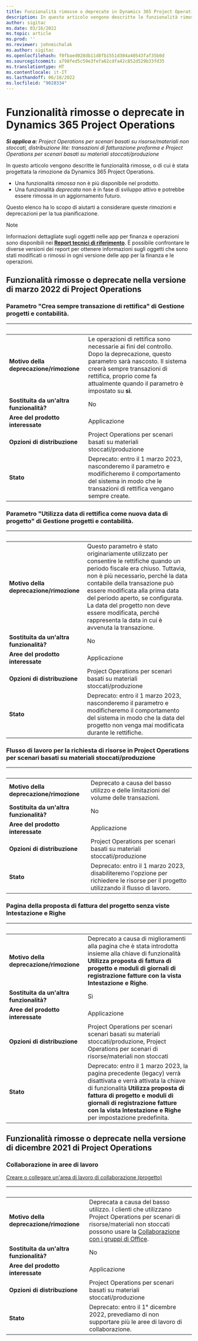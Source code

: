 ```yaml
---
title: Funzionalità rimosse o deprecate in Dynamics 365 Project Operations
description: In questo articolo vengono descritte le funzionalità rimosse, o di cui è stata progettata la rimozione da Dynamics 365 Project Operations.
author: sigitac
ms.date: 03/16/2022
ms.topic: article
ms.prod: ''
ms.reviewer: johnmichalak
ms.author: sigitac
ms.openlocfilehash: f0fbaed028db11d8fb1551d304a40543faf35b0d
ms.sourcegitcommit: a798fed5c59e3fefa62cdfa42c852d529b33fd35
ms.translationtype: HT
ms.contentlocale: it-IT
ms.lasthandoff: 06/18/2022
ms.locfileid: "9028334"
---
```

# <a name="removed-or-deprecated-features-in-dynamics-365-project-operations"></a>Funzionalità rimosse o deprecate in Dynamics 365 Project Operations

_**Si applica a:** Project Operations per scenari basati su risorse/materiali non stoccati, distribuzione lite: transazioni di fatturazione proforma e Project Operations per scenari basati su materiali stoccati/produzione_

In questo articolo vengono descritte le funzionalità rimosse, o di cui è stata progettata la rimozione da Dynamics 365 Project Operations.

- Una funzionalità *rimossa* non è più disponibile nel prodotto.
- Una funzionalità *deprecata* non è in fase di sviluppo attivo e potrebbe essere rimossa in un aggiornamento futuro.

Questo elenco ha lo scopo di aiutarti a considerare queste rimozioni e deprecazioni per la tua pianificazione.

> [!NOTE]
> Informazioni dettagliate sugli oggetti nelle app per finanza e operazioni sono disponibili nei [**Report tecnici di riferimento**](/dynamics/s-e/global/axtechrefrep_61). È possibile confrontare le diverse versioni dei report per ottenere informazioni sugli oggetti che sono stati modificati o rimossi in ogni versione delle app per la finanza e le operazioni.

## <a name="features-removed-or-deprecated-in-the-project-operations-march-2022-release"></a>Funzionalità rimosse o deprecate nella versione di marzo 2022 di Project Operations

### <a name="project-management-and-accounting-always-create-adjustment-transaction-parameter"></a>Parametro "Crea sempre transazione di rettifica" di Gestione progetti e contabilità.

| &nbsp; | &nbsp; |
|--------|--------|
| **Motivo della deprecazione/rimozione** | Le operazioni di rettifica sono necessarie ai fini del controllo. Dopo la deprecazione, questo parametro sarà nascosto. Il sistema creerà sempre transazioni di rettifica, proprio come fa attualmente quando il parametro è impostato su **sì**. |
| **Sostituita da un'altra funzionalità?** | No |
| **Aree del prodotto interessate** | Applicazione |
| **Opzioni di distribuzione** | Project Operations per scenari basati su materiali stoccati/produzione |
| **Stato** | Deprecato: entro il 1 marzo 2023, nasconderemo il parametro e modificheremo il comportamento del sistema in modo che le transazioni di rettifica vengano sempre create. |

### <a name="project-management-and-accounting-use-adjustment-date-as-new-project-date-parameter"></a>Parametro "Utilizza data di rettifica come nuova data di progetto" di Gestione progetti e contabilità.

| &nbsp; | &nbsp; |
|--------|--------|
| **Motivo della deprecazione/rimozione** | Questo parametro è stato originariamente utilizzato per consentire le rettifiche quando un periodo fiscale era chiuso. Tuttavia, non è più necessario, perché la data contabile della transazione può essere modificata alla prima data del periodo aperto, se configurata. La data del progetto non deve essere modificata, perché rappresenta la data in cui è avvenuta la transazione. |
| **Sostituita da un'altra funzionalità?** | No |
| **Aree del prodotto interessate** | Applicazione |
| **Opzioni di distribuzione** | Project Operations per scenari basati su materiali stoccati/produzione |
| **Stato** | Deprecato: entro il 1 marzo 2023, nasconderemo il parametro e modificheremo il comportamento del sistema in modo che la data del progetto non venga mai modificata durante le rettifiche. |

### <a name="resource-request-workflow-in-project-operations-for-stockedproduction-based-scenarios"></a>Flusso di lavoro per la richiesta di risorse in Project Operations per scenari basati su materiali stoccati/produzione

| &nbsp; | &nbsp; |
|--------|--------|
| **Motivo della deprecazione/rimozione** | Deprecato a causa del basso utilizzo e delle limitazioni del volume delle transazioni. |
| **Sostituita da un'altra funzionalità?** | No |
| **Aree del prodotto interessate** | Applicazione |
| **Opzioni di distribuzione** | Project Operations per scenari basati su materiali stoccati/produzione |
| **Stato** | Deprecato: entro il 1 marzo 2023, disabiliteremo l'opzione per richiedere le risorse per il progetto utilizzando il flusso di lavoro. |

### <a name="project-invoice-proposal-page-without-header-and-lines-views"></a>Pagina della proposta di fattura del progetto senza viste Intestazione e Righe

| &nbsp; | &nbsp; |
|--------|--------|
| **Motivo della deprecazione/rimozione** | Deprecato a causa di miglioramenti alla pagina che è stata introdotta insieme alla chiave di funzionalità **Utilizza proposta di fattura di progetto e moduli di giornali di registrazione fatture con la vista Intestazione e Righe**. |
| **Sostituita da un'altra funzionalità?** | Sì |
| **Aree del prodotto interessate** | Applicazione |
| **Opzioni di distribuzione** | Project Operations per scenari scenari basati su materiali stoccati/produzione, Project Operations per scenari di risorse/materiali non stoccati |
| **Stato** | Deprecato: entro il 1 marzo 2023, la pagina precedente (legacy) verrà disattivata e verrà attivata la chiave di funzionalità **Utilizza proposta di fattura di progetto e moduli di giornali di registrazione fatture con la vista Intestazione e Righe** per impostazione predefinita. |

## <a name="features-removed-or-deprecated-in-the-project-operations-december-2021-release"></a>Funzionalità rimosse o deprecate nella versione di dicembre 2021 di Project Operations

### <a name="collaboration-workspaces"></a>Collaborazione in aree di lavoro

[Creare o collegare un'area di lavoro di collaborazione (progetto)](/dynamicsax-2012/appuser-itpro/create-or-link-to-a-collaboration-workspace-project)

| &nbsp; | &nbsp; |
|--------|--------|
| **Motivo della deprecazione/rimozione** | Deprecata a causa del basso utilizzo. I clienti che utilizzano Project Operations per scenari di risorse/materiali non stoccati possono usare la [Collaborazione con i gruppi di Office](../project-management/collaboration-groups.md). |
| **Sostituita da un'altra funzionalità?** | No |
| **Aree del prodotto interessate** | Applicazione  |
| **Opzioni di distribuzione** | Project Operations per scenari basati su materiali stoccati/produzione |
| **Stato** | Deprecato: entro il 1° dicembre 2022, prevediamo di non supportare più le aree di lavoro di collaborazione. |
